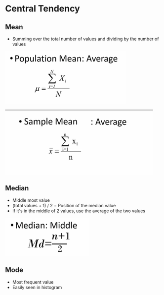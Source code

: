 # Central Tendency

## Mean

- Summing over the total number of values and dividing by the number of values

![alt text](../Assets/Population-Mean-Average.png)

![alt text](../Assets/Sample-Mean-Average.png)

## Median

- Middle most value
- (total values + 1) / 2 = Position of the median value
- If it's in the middle of 2 values, use the average of the two values

![alt text](../Assets/Median.png)

## Mode

- Most frequent value
- Easily seen in histogram
